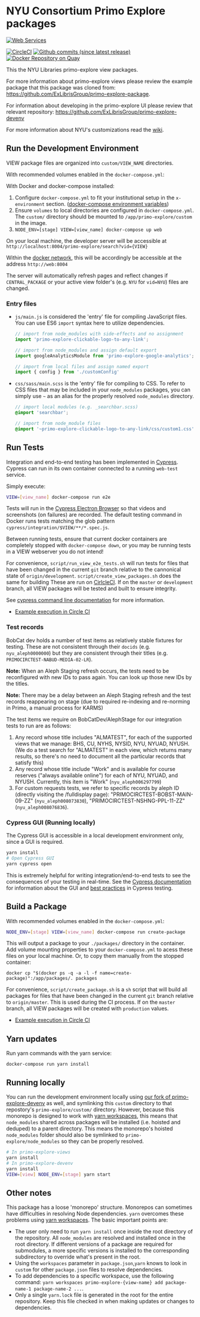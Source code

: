 # NYU Consortium Primo Explore packages

[![Web Services](https://img.shields.io/badge/Owner-LITS%20Web%20Services-Black.svg)](https://shields.io/) 

[![CircleCI](https://circleci.com/gh/NYULibraries/primo-explore-views.svg?style=svg)](https://circleci.com/gh/NYULibraries/primo-explore-views)
[![Github commits (since latest release)](https://img.shields.io/github/commits-since/NYULibraries/primo-explore-views/latest.svg)](https://github.com/NYULibraries/primo-explore-views/releases/latest)
[![Docker Repository on Quay](https://quay.io/repository/nyulibraries/primo-explore-views/status "Docker Repository on Quay")](https://quay.io/repository/nyulibraries/primo-explore-views)

This the NYU Libraries primo-explore view packages.

For more information about primo-explore views please review the example package that this package was cloned from: https://github.com/ExLibrisGroup/primo-explore-package.

For information about developing in the primo-explore UI please review that relevant repository: https://github.com/ExLibrisGroup/primo-explore-devenv

For more information about NYU's customizations read the [wiki](https://github.com/nyulibraries/primo-explore-views/wiki).

## Run the Development Environment

VIEW package files are organized into `custom/VIEW_NAME` directories.

With recommended volumes enabled in the `docker-compose.yml`:

With Docker and docker-compose installed:

1. Configure `docker-compose.yml` to fit your institutional setup in the `x-environment` section. ([docker-compose environment variables](https://docs.docker.com/compose/environment-variables/))
1. Ensure `volumes` to local directories are configured in `docker-compose.yml`. The `custom/` directory should be mounted to `/app/primo-explore/custom` in the image.
1. `NODE_ENV=[stage] VIEW=[view_name] docker-compose up web`

On your local machine, the developer server will be accessible at `http://localhost:8004/primo-explore/search?vid={VIEW}`

Within the [docker network](https://docs.docker.com/network/), this will be accordingly be accessible at the address `http://web:8004`

The server will automatically refresh pages and reflect changes if `CENTRAL_PACKAGE` or your active view folder's (e.g. `NYU` for `vid=NYU`) files are changed.

### Entry files

* `js/main.js` is considered the 'entry' file for compiling JavaScript files. You can use ES6 `import` syntax here to utilize dependencies.
    ```js
    // import from node_modules with side-effects and no assignment
    import 'primo-explore-clickable-logo-to-any-link';

    // import from node_modules and assign default export
    import googleAnalyticsModule from 'primo-explore-google-analytics';

    // import from local files and assign named export
    import { config } from './customConfig'
    ```
* `css/sass/main.scss` is the 'entry' file for compiling to CSS. To refer to CSS files that may be included in your `node_modules` packages, you can simply use `~` as an alias for the properly resolved `node_modules` directory.
    ```scss
    // import local modules (e.g. _searchbar.scss)
    @import 'searchbar';

    // import from node_module files
    @import '~primo-explore-clickable-logo-to-any-link/css/custom1.css';
    ```

## Run Tests

Integration and end-to-end testing has been implemented in [Cypress](http://cypress.io). Cypress can run in its own container connected to a running `web-test` service.

Simply execute:
```sh
VIEW=[view_name] docker-compose run e2e
```

Tests will run in the [Cypress Electron Browser](https://docs.cypress.io/guides/core-concepts/launching-browsers.html#Electron-Browser) so that videos and screenshots (on failures) are recorded. The default testing command in Docker runs tests matching the glob pattern `cypress/integration/$VIEW/**/*.spec.js`.

Between running tests, ensure that current docker containers are completely stopped with `docker-compose down`, or you may be running tests in a VIEW webserver you do not intend!

For convenience, `script/run_view_e2e_tests.sh` will run tests for files that have been changed in the current `git` branch relative to the cannonical state of `origin/development`.  `script/create_view_packages.sh` does the same for building These are run on [CirlcleCI](https://circleci.com/gh/NYULibraries/primo-explore-views/). If on the `master` or `development` branch, all VIEW packages will be tested and built to ensure integrity.

See [cypress command line documentation](https://docs.cypress.io/guides/guides/command-line.html) for more information.

* [Example execution in Circle CI](https://circleci.com/gh/NYULibraries/primo-explore-views/38)

### Test records

BobCat dev holds a number of test items as relatively stable fixtures for testing. These are not consistent through their `docids` (e.g. `nyu_aleph0000000`) but they are consistent through their titles (e.g. `PRIMOCIRCTEST-NABUD-MEDIA-02-LR`).

**Note:** When an Aleph Staging refresh occurs, the tests need to be reconfigured with new IDs to pass again. You can look up those new IDs by the titles. 

**Note:** There may be a delay between an Aleph Staging refresh and the test records reappearing on stage (due to required re-indexing and re-norming in Primo, a manual process for KARMS)

The test items we require on BobCatDev/AlephStage for our integration tests to run are as follows: 

1. Any record whose title includes "ALMATEST", for each of the supported views that we manage: BHS, CU, NYHS, NYSID, NYU, NYUAD, NYUSH. (We do a test search for "ALMATEST" in each view, which returns many results, so there's no need to document all the particular records that satisfy this)
1. Any record whose title include "Work" and is available for course reserves ("always available online") for each of NYU, NYUAD, and NYUSH. Currently, this item is "Work" (`nyu_aleph006297799`)
1. For custom requests tests, we refer to specific records by aleph ID (directly visiting the /fulldisplay page): "PRIMOCIRCTEST-BOBST-MAIN-09-ZZ" (`nyu_aleph008073830`), "PRIMOCIRCTEST-NSHNG-PPL-11-ZZ" (`nyu_aleph008076836`).

### Cypress GUI (Running locally)

The Cypress GUI is accessible in a local development environment only, since a GUI is required.

```sh
yarn install
# Open Cypress GUI
yarn cypress open
```

This is extremely helpful for writing integration/end-to-end tests to see the consequences of your testing in real-time. See the [Cypress documentation](https://docs.cypress.io/guides/overview/why-cypress.html) for information about the GUI and [best practices](https://docs.cypress.io/guides/references/best-practices.html) in Cypress testing.

## Build a Package

With recommended volumes enabled in the `docker-compose.yml`:

```sh
NODE_ENV=[stage] VIEW=[view_name] docker-compose run create-package
```

This will output a package to your `./packages/` directory in the container. Add volume mounting properties to your `docker-compose.yml` to acess these files on your local machine. Or, to copy them manually from the stopped container:

`docker cp "$(docker ps -q -a -l -f name=create-package)":/app/packages/. packages`

For convenience, `script/create_package.sh` is a `sh` script that will build all packages for files that have been changed in the current `git` branch relative to `origin/master`. This is used during the CI process. If on the `master` branch, all VIEW packages will be created with `production` values.

* [Example execution in Circle CI](https://circleci.com/gh/NYULibraries/primo-explore-views/38)

## Yarn updates

Run yarn commands with the yarn service:

```
docker-compose run yarn install
```

## Running locally

You can run the development environment locally using [our fork of primo-explore-devenv](https://github.com/nyulibraries/primo-explore-devenv) as well, and symlinking this `custom` directory to that repostory's `primo-explore/custom/` directory. However, because this monorepo is designed to work with [yarn workspaces](https://yarnpkg.com/lang/en/docs/workspaces/), this means that `node_modules` shared across packages will be installed (i.e. hoisted and deduped) to a parent directory. This means the monorepo's hoisted `node_modules` folder should also be symlinked to `primo-explore/node_modules` so they can be properly resolved.

```sh
# In primo-explore-views
yarn install
# In primo-explore-devenv
yarn install
VIEW=[view] NODE_ENV=[stage] yarn start
```

## Other notes

This package has a loose 'monorepo' structure. Monorepos can sometimes have difficulties in resolving Node dependencies. `yarn` overcomes these problems using [yarn workspaces](https://yarnpkg.com/lang/en/docs/workspaces/). The basic important points are:

* The user only need to run `yarn install` once inside the root directory of the repository. All `node_modules` are resolved and installed once in the root directory. If different versions of a package are required for submodules, a more specific versions is installed to the corresponding subdirectory to override what's present in the root.
* Using the `workspaces` parameter in `package.json`,`yarn` knows to look in `custom` for other `package.json` files to resolve dependencies.
* To add dependencies to a specific workspace, use the following command: `yarn workspaces primo-explore-{view-name} add package-name-1 package-name-2 ...`.
* Only a single `yarn.lock` file is generated in the root for the entire repository. Keep this file checked in when making updates or changes to dependencies.
